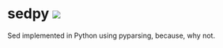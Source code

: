 sedpy ![](https://travis-ci.org/iiSeymour/sedpy.svg?branch=master)
=====



Sed implemented in Python using pyparsing, because, why not.
